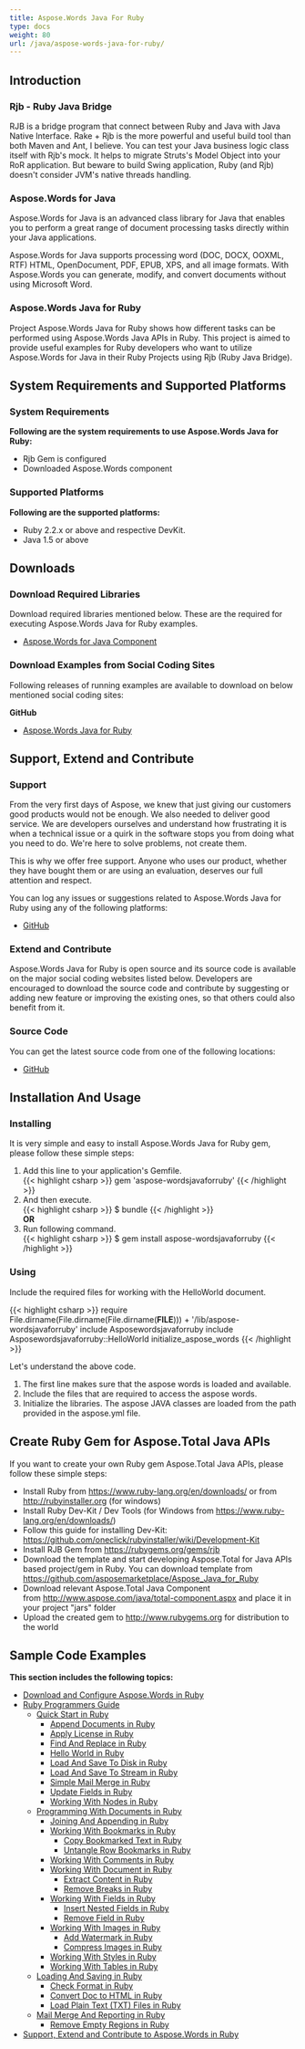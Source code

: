 ```yaml
---
title: Aspose.Words Java For Ruby
type: docs
weight: 80
url: /java/aspose-words-java-for-ruby/
---
```


## Introduction

### Rjb - Ruby Java Bridge

RJB is a bridge program that connect between Ruby and Java with Java Native Interface. Rake + Rjb is the more powerful and useful build tool than both Maven and Ant, I
believe. You can test your Java business logic class itself with Rjb's mock. It helps to migrate Struts's Model Object into your RoR application. But beware to build
Swing application, Ruby (and Rjb) doesn't consider JVM's native threads handling.

### Aspose.Words for Java

Aspose.Words for Java is an advanced class library for Java that enables you to perform a great range of document processing tasks directly within your Java
applications.

Aspose.Words for Java supports processing word (DOC, DOCX, OOXML, RTF) HTML, OpenDocument, PDF, EPUB, XPS, and all image formats. With Aspose.Words you can
generate, modify, and convert documents without using Microsoft Word.

### Aspose.Words Java for Ruby

Project Aspose.Words Java for Ruby shows how different tasks can be performed using Aspose.Words Java APIs in Ruby. This project is aimed to provide useful examples for
Ruby developers who want to utilize Aspose.Words for Java in their Ruby Projects using Rjb (Ruby Java Bridge).

## System Requirements and Supported Platforms

### System Requirements

**Following are the system requirements to use Aspose.Words Java for Ruby:**

- Rjb Gem is configured
- Downloaded Aspose.Words component

### Supported Platforms

**Following are the supported platforms:**

- Ruby 2.2.x or above and respective DevKit.
- Java 1.5 or above

## Downloads

### Download Required Libraries

Download required libraries mentioned below. These are the required for executing Aspose.Words Java for Ruby examples.

- [Aspose.Words for Java Component](http://www.aspose.com/community/files/72/java-components/aspose.words-for-java/default.aspx)

### Download Examples from Social Coding Sites

Following releases of running examples are available to download on below mentioned social coding sites:

**GitHub**

- [Aspose.Words Java for Ruby](https://github.com/aspose-words/Aspose.Words-for-Java/tree/master/Plugins/Aspose_Words_Java_for_Ruby)

## Support, Extend and Contribute

### Support

From the very first days of Aspose, we knew that just giving our customers good products would not be enough. We also needed to deliver good service. We are developers ourselves and understand how frustrating it is when a technical issue or a quirk in the software stops you from doing what you need to do. We're here to solve problems, not create them.

This is why we offer free support. Anyone who uses our product, whether they have bought them or are using an evaluation, deserves our full attention and respect.

You can log any issues or suggestions related to Aspose.Words Java for Ruby using any of the following platforms:

- [GitHub](https://github.com/aspose-words/Aspose.Words-for-Java/issues)

### Extend and Contribute

Aspose.Words Java for Ruby is open source and its source code is available on the major social coding websites listed below. Developers are encouraged to download the source code and contribute by suggesting or adding new feature or improving the existing ones, so that others could also benefit from it.

### Source Code

You can get the latest source code from one of the following locations:

- [GitHub](https://github.com/aspose-words/Aspose.Words-for-Java/tree/master/Plugins/Aspose_Words_Java_for_Ruby)

## Installation And Usage

### Installing

It is very simple and easy to install Aspose.Words Java for Ruby gem, please follow these simple steps:

1. Add this line to your application's Gemfile.<br>
{{< highlight csharp >}}
gem 'aspose-wordsjavaforruby'
{{< /highlight >}}
1. And then execute.<br>
{{< highlight csharp >}}
$ bundle
{{< /highlight >}}<br>
**OR**
1. Run following command.<br>
{{< highlight csharp >}}
$ gem install aspose-wordsjavaforruby
{{< /highlight >}}

### Using

Include the required files for working with the HelloWorld document.

{{< highlight csharp >}}
require File.dirname(File.dirname(File.dirname(__FILE__))) + '/lib/aspose-wordsjavaforruby'
include Asposewordsjavaforruby
include Asposewordsjavaforruby::HelloWorld
initialize_aspose_words
{{< /highlight >}}

Let's understand the above code.

1. The first line makes sure that the aspose words is loaded and available.
1. Include the files that are required to access the aspose words.
1. Initialize the libraries. The aspose JAVA classes are loaded from the path provided in the aspose.yml file.

## Create Ruby Gem for Aspose.Total Java APIs

If you want to create your own Ruby gem Aspose.Total Java APIs, please follow these simple steps:

- Install Ruby from <https://www.ruby-lang.org/en/downloads/> or from <http://rubyinstaller.org> (for windows)
- Install Ruby Dev-Kit / Dev Tools (for Windows from <https://www.ruby-lang.org/en/downloads/>)
- Follow this guide for installing Dev-Kit: <https://github.com/oneclick/rubyinstaller/wiki/Development-Kit>
- Install RJB Gem from <https://rubygems.org/gems/rjb>
- Download the template and start developing Aspose.Total for Java APIs based project/gem in Ruby. You can download template from <https://github.com/asposemarketplace/Aspose_Java_for_Ruby>
- Download relevant Aspose.Total Java Component from <http://www.aspose.com/java/total-component.aspx> and place it in your project "jars" folder
- Upload the created gem to <http://www.rubygems.org> for distribution to the world

## Sample Code Examples

**This section includes the following topics:**

- [Download and Configure Aspose.Words in Ruby](https://docs.aspose.com/words/java/download-and-configure-aspose-words-in-ruby/)
- [Ruby Programmers Guide](https://docs.aspose.com/words/java/ruby-programmers-guide/)
  - [Quick Start in Ruby](https://docs.aspose.com/words/java/quick-start-in-ruby/)
    - [Append Documents in Ruby](https://docs.aspose.com/words/java/append-documents-in-ruby/)
    - [Apply License in Ruby](https://docs.aspose.com/words/java/apply-license-in-ruby/)
    - [Find And Replace in Ruby](https://docs.aspose.com/words/java/find-and-replace-in-ruby/)
    - [Hello World in Ruby](https://docs.aspose.com/words/java/hello-world-in-ruby/)
    - [Load And Save To Disk in Ruby](https://docs.aspose.com/words/java/load-and-save-to-disk-in-ruby/)
    - [Load And Save To Stream in Ruby](https://docs.aspose.com/words/java/load-and-save-to-stream-in-ruby/)
    - [Simple Mail Merge in Ruby](https://docs.aspose.com/words/java/simple-mail-merge-in-ruby/)
    - [Update Fields in Ruby](https://docs.aspose.com/words/java/update-fields-in-ruby/)
    - [Working With Nodes in Ruby](https://docs.aspose.com/words/java/working-with-nodes-in-ruby/)
  - [Programming With Documents in Ruby](https://docs.aspose.com/words/java/programming-with-documents-in-ruby/)
    - [Joining And Appending in Ruby](https://docs.aspose.com/words/java/joining-and-appending-in-ruby/)
    - [Working With Bookmarks in Ruby](https://docs.aspose.com/words/java/working-with-bookmarks-in-ruby/)
      - [Copy Bookmarked Text in Ruby](https://docs.aspose.com/words/java/copy-bookmarked-text-in-ruby/)
      - [Untangle Row Bookmarks in Ruby](https://docs.aspose.com/words/java/untangle-row-bookmarks-in-ruby/)
    - [Working With Comments in Ruby](https://docs.aspose.com/words/java/working-with-comments-in-ruby/)
    - [Working With Document in Ruby](https://docs.aspose.com/words/java/working-with-document-in-ruby/)
      - [Extract Content in Ruby](https://docs.aspose.com/words/java/extract-content-in-ruby/)
      - [Remove Breaks in Ruby](https://docs.aspose.com/words/java/remove-breaks-in-ruby/)
    - [Working With Fields in Ruby](https://docs.aspose.com/words/java/working-with-fields-in-ruby/)
      - [Insert Nested Fields in Ruby](https://docs.aspose.com/words/java/insert-nested-fields-in-ruby/)
      - [Remove Field in Ruby](https://docs.aspose.com/words/java/remove-field-in-ruby/)
    - [Working With Images in Ruby](https://docs.aspose.com/words/java/working-with-images-in-ruby/)
      - [Add Watermark in Ruby](https://docs.aspose.com/words/java/add-watermark-in-ruby/)
      - [Compress Images in Ruby](https://docs.aspose.com/words/java/compress-images-in-ruby/)
    - [Working With Styles in Ruby](https://docs.aspose.com/words/java/working-with-styles-in-ruby/)
    - [Working With Tables in Ruby](https://docs.aspose.com/words/java/working-with-tables-in-ruby/)
  - [Loading And Saving in Ruby](https://docs.aspose.com/words/java/loading-and-saving-in-ruby/)
    - [Check Format in Ruby](https://docs.aspose.com/words/java/check-format-in-ruby/)
    - [Convert Doc to HTML in Ruby](https://docs.aspose.com/words/java/convert-doc-to-html-in-ruby/)
    - [Load Plain Text (TXT) Files in Ruby](https://docs.aspose.com/words/java/load-plain-text-txt-files-in-ruby/)
  - [Mail Merge And Reporting in Ruby](https://docs.aspose.com/words/java/mail-merge-and-reporting-in-ruby/)
    - [Remove Empty Regions in Ruby](https://docs.aspose.com/words/java/remove-empty-regions-in-ruby/)
- [Support, Extend and Contribute to Aspose.Words in Ruby](https://docs.aspose.com/words/java/support-extend-and-contribute-to-aspose-words-in-ruby/)
